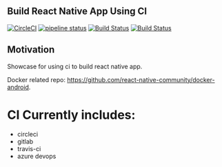## Build React Native App Using CI
[![CircleCI](https://circleci.com/gh/react-native-community/ci-sample.svg?style=svg)](https://circleci.com/gh/react-native-community/ci-sample)
[![pipeline status](https://gitlab.com/gengjiawen/ci-sample/badges/master/pipeline.svg)](https://gitlab.com/gengjiawen/ci-sample/commits/master)
[![Build Status](https://travis-ci.com/react-native-community/ci-sample.svg?branch=master)](https://travis-ci.com/react-native-community/ci-sample)
[![Build Status](https://dev.azure.com/gengjiawen/open-source/_apis/build/status/react-native-ci-sample/react-native-ci-sample?branchName=master)](https://dev.azure.com/gengjiawen/open-source/_build/latest?definitionId=3?branchName=master)

## Motivation
Showcase for using ci to build react native app.

Docker related repo: https://github.com/react-native-community/docker-android.

# CI Currently includes:
* circleci
* gitlab
* travis-ci
* azure devops
